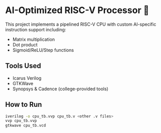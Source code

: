 # AI-Optimized RISC-V Processor 🚀

This project implements a pipelined RISC-V CPU with custom AI-specific instruction support including:
- Matrix multiplication
- Dot product
- Sigmoid/ReLU/Step functions

## Tools Used
- Icarus Verilog
- GTKWave
- Synopsys & Cadence (college-provided tools)

## How to Run
```bash
iverilog -o cpu_tb.vvp cpu_tb.v <other .v files>
vvp cpu_tb.vvp
gtkwave cpu_tb.vcd
